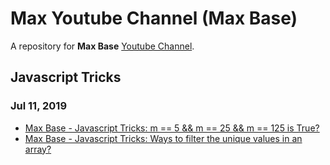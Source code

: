 # Max Youtube Channel (Max Base)

A repository for **Max Base** [Youtube Channel](https://www.youtube.com/channel/UCvot9gY0qHT_L6ivS_Uh9GQ).

## Javascript Tricks

### Jul 11, 2019

- [Max Base - Javascript Tricks: m == 5 && m == 25 && m == 125 is True?](https://www.youtube.com/watch?v=vNh0Nxh8QTE)
- [Max Base - Javascript Tricks: Ways to filter the unique values in an array?](https://www.youtube.com/watch?v=N7h97s2qeFE)
